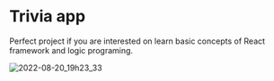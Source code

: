 # Trivia app

Perfect project if you are interested on learn basic concepts of React framework and logic programing.

![2022-08-20_19h23_33](https://user-images.githubusercontent.com/13697123/185770326-e18f2150-cb30-4479-81b7-e49aa35adc2e.png)
